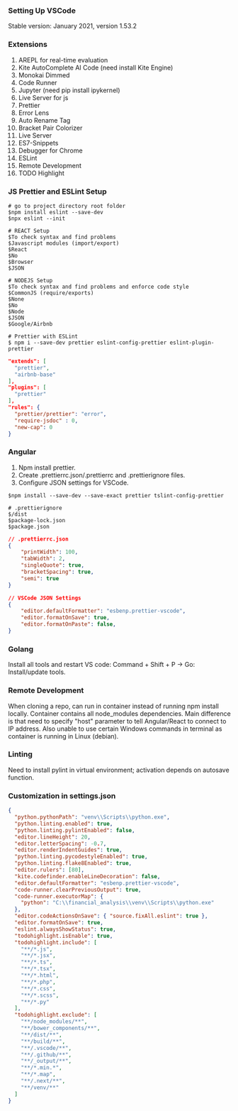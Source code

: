 ### Setting Up VSCode

Stable version: January 2021, version 1.53.2

### Extensions

1. AREPL for real-time evaluation
2. Kite AutoComplete AI Code (need install Kite Engine)
3. Monokai Dimmed
4. Code Runner
5. Jupyter (need pip install ipykernel)
6. Live Server for js
7. Prettier
8. Error Lens
9. Auto Rename Tag
10. Bracket Pair Colorizer
11. Live Server
12. ES7-Snippets
13. Debugger for Chrome
14. ESLint
15. Remote Development
16. TODO Highlight

### JS Prettier and ESLint Setup

```
# go to project directory root folder
$npm install eslint --save-dev
$npx eslint --init

# REACT Setup
$To check syntax and find problems
$Javascript modules (import/export)
$React
$No
$Browser
$JSON

# NODEJS Setup
$To check syntax and find problems and enforce code style
$CommonJS (require/exports)
$None
$No
$Node
$JSON
$Google/Airbnb

# Prettier with ESLint
$ npm i --save-dev prettier eslint-config-prettier eslint-plugin-prettier
```

```json
"extends": [
  "prettier",
  "airbnb-base"
],
"plugins": [
  "prettier"
],
"rules": {
  "prettier/prettier": "error",
  "require-jsdoc" : 0,
  "new-cap": 0
}
```

### Angular

1. Npm install prettier.
2. Create .prettierrc.json/.prettierrc and .prettierignore files.
3. Configure JSON settings for VSCode.

```
$npm install --save-dev --save-exact prettier tslint-config-prettier

# .prettierignore
$/dist
$package-lock.json
$package.json
```

```json
// .prettierrc.json
{
    "printWidth": 100,
    "tabWidth": 2,
    "singleQuote": true,
    "bracketSpacing": true,
    "semi": true
}

// VSCode JSON Settings
{
    "editor.defaultFormatter": "esbenp.prettier-vscode",
    "editor.formatOnSave": true,
    "editor.formatOnPaste": false,
}
```

### Golang

Install all tools and restart VS code: Command + Shift + P -> Go: Install/update tools.

### Remote Development

When cloning a repo, can run in container instead of running npm install locally. Container contains all node_modules dependencies. Main difference is that need to specify "host" parameter to tell Angular/React to connect to IP address. Also unable to use certain Windows commands in terminal as container is running in Linux (debian).

### Linting

Need to install pylint in virtual environment; activation depends on autosave function.

### Customization in settings.json

```json
{
  "python.pythonPath": "venv\\Scripts\\python.exe",
  "python.linting.enabled": true,
  "python.linting.pylintEnabled": false,
  "editor.lineHeight": 20,
  "editor.letterSpacing": -0.7,
  "editor.renderIndentGuides": true,
  "python.linting.pycodestyleEnabled": true,
  "python.linting.flake8Enabled": true,
  "editor.rulers": [80],
  "kite.codefinder.enableLineDecoration": false,
  "editor.defaultFormatter": "esbenp.prettier-vscode",
  "code-runner.clearPreviousOutput": true,
  "code-runner.executorMap": {
    "python": "C:\\financial_analysis\\venv\\Scripts\\python.exe"
  },
  "editor.codeActionsOnSave": { "source.fixAll.eslint": true },
  "editor.formatOnSave": true,
  "eslint.alwaysShowStatus": true,
  "todohighlight.isEnable": true,
  "todohighlight.include": [
    "**/*.js",
    "**/*.jsx",
    "**/*.ts",
    "**/*.tsx",
    "**/*.html",
    "**/*.php",
    "**/*.css",
    "**/*.scss",
    "**/*.py"
  ],
  "todohighlight.exclude": [
    "**/node_modules/**",
    "**/bower_components/**",
    "**/dist/**",
    "**/build/**",
    "**/.vscode/**",
    "**/.github/**",
    "**/_output/**",
    "**/*.min.*",
    "**/*.map",
    "**/.next/**",
    "**/venv/**"
  ]
}
```
